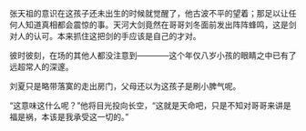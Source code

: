 张天祖的意识在这孩子还未出生的时候就觉醒了，他古波不平的望着；那足以让任何人知道真相都会震惊的事。天河大剑竟然在哥哥刘冬面前发出阵阵蜂鸣，这是剑对人的认可。本来抓住这把剑的手应该是自己的才对。

彼时彼刻，在场的其他人都没注意到————这个年仅八岁小孩的眼睛之中已有了远超常人的深邃。

刘夏只是略带落寞的走出房门，父母还以为这孩子是刷小脾气呢。

“这意味这什么呢？”他将目光投向长空，“这就是天命吧，只是不知对哥哥来讲是福是祸，本该是我承受这一切的。”